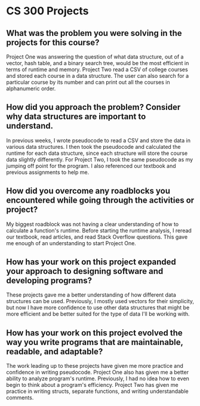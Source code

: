 # CS 300 Projects

## What was the problem you were solving in the projects for this course?

Project One was answering the question of what data structure, out of a vector, hash table, and a binary search tree, would be the most efficient in terms of runtime and memory. Project Two read a CSV of college courses and stored each course in a data structure. The user can also search for a particular course by its number and can print out all the courses in alphanumeric order.

## How did you approach the problem? Consider why data structures are important to understand.

In previous weeks, I wrote pseudocode to read a CSV and store the data in various data structures. I then took the pseudocode and calculated the runtime for each data structure, since each structure will store the course data slightly differently. For Project Two, I took the same pseudocode as my jumping off point for the program. I also referenced our textbook and previous assignments to help me.

## How did you overcome any roadblocks you encountered while going through the activities or project?

My biggest roadblock was not having a clear understanding of how to calculate a function's runtime. Before starting the runtime analysis, I reread our textbook, read articles, and read Stack Overflow questions. This gave me enough of an understanding to start Project One.

## How has your work on this project expanded your approach to designing software and developing programs?

These projects gave me a better understanding of how different data structures can be used. Previously, I mostly used vectors for their simplicity, but now I have more confidence to use other data structures that might be more efficient and be better suited for the type of data I'll be working with.

## How has your work on this project evolved the way you write programs that are maintainable, readable, and adaptable?

The work leading up to these projects have given me more practice and confidence in writing pseudocode. Project One also has given me a better ability to analyze program's runtime. Previously, I had no idea how to even begin to think about a program's efficiency. Project Two has given me practice in writing structs, separate functions, and writing understandable comments.
